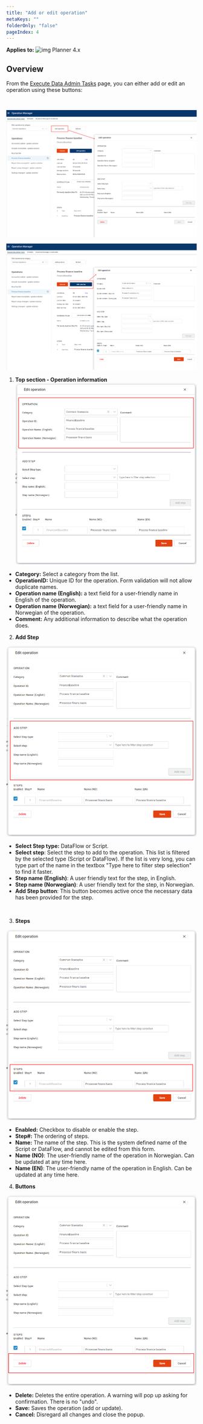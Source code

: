 ```yaml
---
title: "Add or edit operation"
metaKeys: ""
folderOnly: "false"
pageIndex: 4
---
```

 **Applies to:** ![img](https://profitbasedocs.blob.core.windows.net/icons/yes-icon.png) Planner 4.x
 
## Overview

From the [Execute Data Admin Tasks](execute-data-admin-tasks) page, you can either add or edit an operation using these buttons:

<br/>

![](Img/AddOperation.png)

![](Img/EditOperation.png)

1. **Top section - Operation information**<br/>
![](Img/AddEditOperation_operationInfo.png)

- **Category:** Select a category from the list.
- **OperationID:** Unique ID for the operation. Form validation will not allow duplicate names.
- **Operation name (English):** a text field for a user-friendly name in English of the operation.
- **Operation name (Norwegian):** a text field for a user-friendly name in Norwegian of the operation.
- **Comment:** Any additional information to describe what the operation does.

2. **Add Step**<br/>

![](Img/AddEditOperation_addStep.png)

- **Select Step type:** DataFlow or Script.
- **Select step**: Select the step to add to the operation. This list is filtered by the selected type (Script or DataFlow).
If the list is very long, you can type part of the name in the textbox "Type here to filter step selection" to find it faster.
- **Step name (English)**: A user friendly text for the step, in English.
- **Step name (Norwegian)**: A user friendly text for the step, in Norwegian.
- **Add Step button**: This button becomes active once the necessary data has been provided for the step.

<br/>

3. **Steps**

![](Img/AddEditOperation_Steps.png)

- **Enabled:** Checkbox to disable or enable the step.
- **Step#:** The ordering of steps.
- **Name:** The name of the step. This is the system defined name of the Script or DataFlow, and cannot be edited from this form.
- **Name (NO)**: The user-friendly name of the operation in Norwegian. Can be updated at any time here.
- **Name (EN)**: The user-friendly name of the operation in English. Can be updated at any time here.

4. **Buttons**

![](Img/AddEditOperation_Buttons.png)

- **Delete:** Deletes the entire operation. A warning will pop up asking for confirmation. There is no "undo".
- **Save:** Saves the operation (add or update).
- **Cancel:** Disregard all changes and close the popup.


